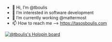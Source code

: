- 👋 Hi, I’m @tboulis
- 👀 I’m interested in software development
- 🌱 I’m currently working @mattermost
- 📫 How to reach me  --> https://tasosboulis.com

<!---
tboulis/tboulis is a ✨ special ✨ repository because its `README.md` (this file) appears on your GitHub profile.
You can click the Preview link to take a look at your changes.
--->


[![@tboulis's Holopin board](https://holopin.me/tboulis)](https://holopin.io/@tboulis)
